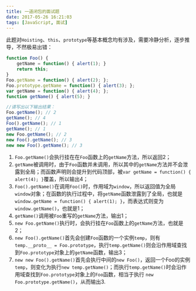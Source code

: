 ```yaml
---
title: 一道闭包的面试题
date: 2017-05-26 16:21:03
tags: [JavaScript, 面试]
---
```

此题对`Hoisting`、`this`、`prototype`等基本概念均有涉及，需要冷静分析，逐步推导，不然极易出错：
<!-- more -->
```javascript
function Foo() {
	getName = function() { alert(1); }
    return this;
}
Foo.getName = function() { alert(2); };
Foo.prototype.getName = function() { alert(3); };
var getName = function() { alert(4); };
function getName() { alert(5); }

//请写出以下输出结果：
Foo.getName(); // 2
getName(); // 4
Foo().getName(); // 1
getName(); // 1
new Foo.getName(); // 2
new Foo().getName(); // 3
new new Foo().getName(); // 3
```

1. `Foo.getName()`会执行挂在在`Foo`函数上的`getName`方法，所以返回2；
2. `getName`被调用时，由于`Foo`函数并未调用，所以其中的`getName`方法并不会泄露到全局；而函数声明则会提升到代码顶部，被`var getName = function() { alert(4); }`覆盖，所以输出4；
3. `Foo().getName()`在调用`Foo()`时，作用域为`window`，所以返回值为全局`window`对象；在函数的执行过程中，将`getName`函数泄露到了全局，也就是`window.getName = function() { alert(1); }`，而表达式则变为`window.getName()`，也就是1；
4. `getName()`调用被`Foo`重写的`getName`方法，输出1；
5. `new Foo.getName()`执行时，会执行挂在`Foo`函数上的`getName`方法，也就是2；
6. `new Foo().getName()`首先会创建`Foo`函数的一个实例`temp`，则有`temp.__proto__ = Foo.prototype`，执行`temp.getName()`则会沿作用域查找到`Foo.prototype`对象上的`getName`函数，输出3；
7. `new new Foo().getName()`首先会执行中间的`new Foo()`，返回一个Foo的实例`temp`，则变化为执行`new temp.getName()`；而执行`temp.getName()`时会沿作用域查找到`Foo.prototype`对象上的`Foo`函数，相当于执行 `new Foo.prototype.getName()`，从而输出3.